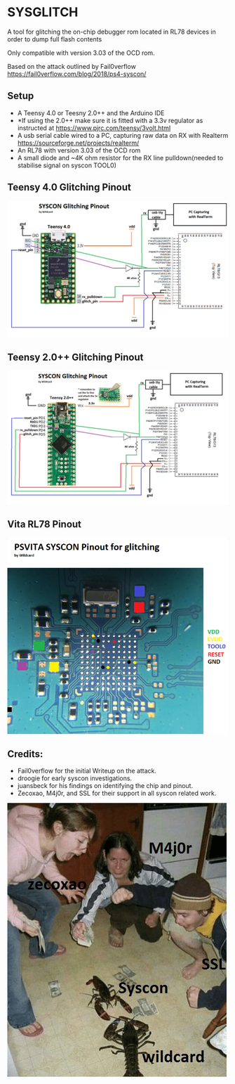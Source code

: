 # SYSGLITCH
A tool for glitching the on-chip debugger rom located in RL78 devices in order to dump full flash contents

Only compatible with version 3.03 of the OCD rom.

Based on the attack outlined by Fail0verflow https://fail0verflow.com/blog/2018/ps4-syscon/

## Setup
- A Teensy 4.0 or Teesny 2.0++ and the Arduino IDE
- *If using the 2.0++ make sure it is fitted with a 3.3v regulator as instructed at https://www.pjrc.com/teensy/3volt.html
- A usb serial cable wired to a PC, capturing raw data on RX with Realterm https://sourceforge.net/projects/realterm/
- An RL78 with version 3.03 of the OCD rom
- A small diode and ~4K ohm resistor for the RX line pulldown(needed to stabilise signal on syscon TOOL0)

## Teensy 4.0 Glitching Pinout

![SYSCON_PINOUT_4.0](syscon_glitcher_teensy4.0_pinout.png)

## Teensy 2.0++ Glitching Pinout

![SYSCON_PINOUT_4.0](syscon_glitcher_teensy2.0++_pinout.png)

## Vita RL78 Pinout

![VITA_PINOUT](vita_pinout.png)

## Credits:
- Fail0verflow for the initial Writeup on the attack.
- droogie for early syscon investigations.
- juansbeck for his findings on identifying the chip and pinout. 
- Zecoxao, M4j0r, and SSL for their support in all syscon related work.

![HELL](hell.jpg)
